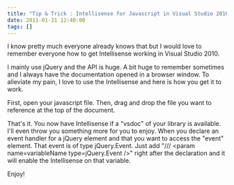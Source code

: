 ```yaml
---
title: "Tip & Trick : Intellisense for Javascript in Visual Studio 2010"
date: 2011-01-31 12:40:00
tags: []
---
```


I know pretty much everyone already knows that but I would love to remember everyone how to get Intellisense working in Visual Studio 2010.

I mainly use jQuery and the API is huge. A bit huge to remember sometimes and I always have the documentation opened in a browser window. To alleviate my pain, I love to use the Intellisense and here is how you get it to work.

First, open your javascript file. Then, drag and drop the file you want to reference at the top of the document.

That's it. You now have Intellisense if a "vsdoc" of your library is available. I'll even throw you something more for you to enjoy. When you declare an event handler for a jQuery element and that you want to access the "event" element. That event is of type jQuery.Event. Just add "/// &lt;param name=variableName type=jQuery.Event /&gt;" right after the declaration and it will enable the Intellisense on that variable.

Enjoy!

